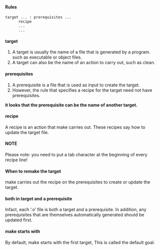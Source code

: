 #### Rules
```
target ... : prerequisites ...
      recipe
      ...
      ...
```

#### target
1. A target is usually the name of a file that is generated by a program. such as executable or object files.
2. A target can also be the name of an action to carry out, such as clean.

#### prerequisites
1. A prerequisite is a file that is used as input to create the target.
2. However, the rule that specifies a recipe for the target need not have prerequisites.

**it looks that the prerequisite can be the name of another target.**

#### recipe
A recipe is an action that make carries out. These recipes say how to update the target file.

#### NOTE
Please note: you need to put a tab character at the beginning of every recipe line!

#### When to remake the target
make carries out the recipe on the prerequisites to create or update the target. 

#### both in target and a prerequisite
Infact, each ‘.o’ file is both a target and a prerequisite.
In addition, any prerequisites that are themselves automatically generated should be updated first.

####  make starts with
By default, make starts with the first target, This is called the default goal.
